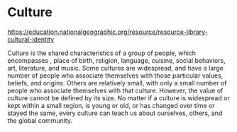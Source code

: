 # Culture

https://education.nationalgeographic.org/resource/resource-library-cultural-identity

Culture is the shared characteristics of a group of people, 
which encompasses , place of birth, religion, language, 
cuisine, social behaviors, art, literature, and music. Some 
cultures are widespread, and have a large number of people 
who associate themselves with those particular values, beliefs, 
and origins. Others are relatively small, with only a small 
number of people who associate themselves with that culture. 
However, the value of culture cannot be defined by its size. 
No matter if a culture is widespread or kept within a small 
region, is young or old, or has changed over time or stayed 
the same, every culture can teach us about ourselves, others, 
and the global community.